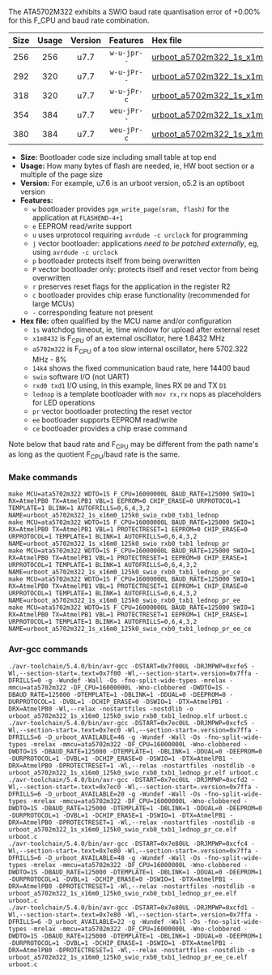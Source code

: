 The ATA5702M322 exhibits a SWIO baud rate quantisation error of +0.00% for this F_CPU and baud rate combination.

|Size|Usage|Version|Features|Hex file|
|:-:|:-:|:-:|:-:|:--|
|256|256|u7.7|`w-u-jpr--`|[urboot_a5702m322_1s_x1m8432_14k4_swio_rxb0_txb1_lednop.hex](https://raw.githubusercontent.com/stefanrueger/urboot.hex/main/mcus/ata5702m322/watchdog_1_s/external_oscillator/+1m843200_hz/++14k4_baud/swio_rxb0_txb1/lednop/urboot_a5702m322_1s_x1m8432_14k4_swio_rxb0_txb1_lednop.hex)|
|292|320|u7.7|`w-u-jPr--`|[urboot_a5702m322_1s_x1m8432_14k4_swio_rxb0_txb1_lednop_pr.hex](https://raw.githubusercontent.com/stefanrueger/urboot.hex/main/mcus/ata5702m322/watchdog_1_s/external_oscillator/+1m843200_hz/++14k4_baud/swio_rxb0_txb1/lednop/urboot_a5702m322_1s_x1m8432_14k4_swio_rxb0_txb1_lednop_pr.hex)|
|318|320|u7.7|`w-u-jPr-c`|[urboot_a5702m322_1s_x1m8432_14k4_swio_rxb0_txb1_lednop_pr_ce.hex](https://raw.githubusercontent.com/stefanrueger/urboot.hex/main/mcus/ata5702m322/watchdog_1_s/external_oscillator/+1m843200_hz/++14k4_baud/swio_rxb0_txb1/lednop/urboot_a5702m322_1s_x1m8432_14k4_swio_rxb0_txb1_lednop_pr_ce.hex)|
|354|384|u7.7|`weu-jPr--`|[urboot_a5702m322_1s_x1m8432_14k4_swio_rxb0_txb1_lednop_pr_ee.hex](https://raw.githubusercontent.com/stefanrueger/urboot.hex/main/mcus/ata5702m322/watchdog_1_s/external_oscillator/+1m843200_hz/++14k4_baud/swio_rxb0_txb1/lednop/urboot_a5702m322_1s_x1m8432_14k4_swio_rxb0_txb1_lednop_pr_ee.hex)|
|380|384|u7.7|`weu-jPr-c`|[urboot_a5702m322_1s_x1m8432_14k4_swio_rxb0_txb1_lednop_pr_ee_ce.hex](https://raw.githubusercontent.com/stefanrueger/urboot.hex/main/mcus/ata5702m322/watchdog_1_s/external_oscillator/+1m843200_hz/++14k4_baud/swio_rxb0_txb1/lednop/urboot_a5702m322_1s_x1m8432_14k4_swio_rxb0_txb1_lednop_pr_ee_ce.hex)|

- **Size:** Bootloader code size including small table at top end
- **Usage:** How many bytes of flash are needed, ie, HW boot section or a multiple of the page size
- **Version:** For example, u7.6 is an urboot version, o5.2 is an optiboot version
- **Features:**
  + `w` bootloader provides `pgm_write_page(sram, flash)` for the application at `FLASHEND-4+1`
  + `e` EEPROM read/write support
  + `u` uses urprotocol requiring `avrdude -c urclock` for programming
  + `j` vector bootloader: applications *need to be patched externally*, eg, using `avrdude -c urclock`
  + `p` bootloader protects itself from being overwritten
  + `P` vector bootloader only: protects itself and reset vector from being overwritten
  + `r` preserves reset flags for the application in the register R2
  + `c` bootloader provides chip erase functionality (recommended for large MCUs)
  + `-` corresponding feature not present
- **Hex file:** often qualified by the MCU name and/or configuration
  + `1s` watchdog timeout, ie, time window for upload after external reset
  + `x1m8432` is F<sub>CPU</sub> of an external oscillator, here 1.8432 MHz
  + `a5702m322` is F<sub>CPU</sub> of a too slow internal oscillator, here 5702.322 MHz - 8%
  + `14k4` shows the fixed communication baud rate, here 14400 baud
  + `swio` software I/O (not UART)
  + `rxd0 txd1` I/O using, in this example, lines RX `D0` and TX `D1`
  + `lednop` is a template bootloader with `mov rx,rx` nops as placeholders for LED operations
  + `pr` vector bootloader protecting the reset vector
  + `ee` bootloader supports EEPROM read/write
  + `ce` bootloader provides a chip erase command


Note below that baud rate and F<sub>CPU</sub> may be different from the path name's as long as the quotient F<sub>CPU</sub>/baud rate is the same.

### Make commands
```
make MCU=ata5702m322 WDTO=1S F_CPU=16000000L BAUD_RATE=125000 SWIO=1 RX=AtmelPB0 TX=AtmelPB1 VBL=1 EEPROM=0 CHIP_ERASE=0 URPROTOCOL=1 TEMPLATE=1 BLINK=1 AUTOFRILLS=0,6,4,3,2 NAME=urboot_a5702m322_1s_x16m0_125k0_swio_rxb0_txb1_lednop
make MCU=ata5702m322 WDTO=1S F_CPU=16000000L BAUD_RATE=125000 SWIO=1 RX=AtmelPB0 TX=AtmelPB1 VBL=1 PROTECTRESET=1 EEPROM=0 CHIP_ERASE=0 URPROTOCOL=1 TEMPLATE=1 BLINK=1 AUTOFRILLS=0,6,4,3,2 NAME=urboot_a5702m322_1s_x16m0_125k0_swio_rxb0_txb1_lednop_pr
make MCU=ata5702m322 WDTO=1S F_CPU=16000000L BAUD_RATE=125000 SWIO=1 RX=AtmelPB0 TX=AtmelPB1 VBL=1 PROTECTRESET=1 EEPROM=0 CHIP_ERASE=1 URPROTOCOL=1 TEMPLATE=1 BLINK=1 AUTOFRILLS=0,6,4,3,2 NAME=urboot_a5702m322_1s_x16m0_125k0_swio_rxb0_txb1_lednop_pr_ce
make MCU=ata5702m322 WDTO=1S F_CPU=16000000L BAUD_RATE=125000 SWIO=1 RX=AtmelPB0 TX=AtmelPB1 VBL=1 PROTECTRESET=1 EEPROM=1 CHIP_ERASE=0 URPROTOCOL=1 TEMPLATE=1 BLINK=1 AUTOFRILLS=0,6,4,3,2 NAME=urboot_a5702m322_1s_x16m0_125k0_swio_rxb0_txb1_lednop_pr_ee
make MCU=ata5702m322 WDTO=1S F_CPU=16000000L BAUD_RATE=125000 SWIO=1 RX=AtmelPB0 TX=AtmelPB1 VBL=1 PROTECTRESET=1 EEPROM=1 CHIP_ERASE=1 URPROTOCOL=1 TEMPLATE=1 BLINK=1 AUTOFRILLS=0,6,4,3,2 NAME=urboot_a5702m322_1s_x16m0_125k0_swio_rxb0_txb1_lednop_pr_ee_ce
```

### Avr-gcc commands
```
./avr-toolchain/5.4.0/bin/avr-gcc -DSTART=0x7f00UL -DRJMPWP=0xcfe5 -Wl,--section-start=.text=0x7f00 -Wl,--section-start=.version=0x7ffa -DFRILLS=0 -g -Wundef -Wall -Os -fno-split-wide-types -mrelax -mmcu=ata5702m322 -DF_CPU=16000000L -Wno-clobbered -DWDTO=1S -DBAUD_RATE=125000 -DTEMPLATE=1 -DBLINK=1 -DDUAL=0 -DEEPROM=0 -DURPROTOCOL=1 -DVBL=1 -DCHIP_ERASE=0 -DSWIO=1 -DTX=AtmelPB1 -DRX=AtmelPB0 -Wl,--relax -nostartfiles -nostdlib -o urboot_a5702m322_1s_x16m0_125k0_swio_rxb0_txb1_lednop.elf urboot.c
./avr-toolchain/5.4.0/bin/avr-gcc -DSTART=0x7ec0UL -DRJMPWP=0xcfc5 -Wl,--section-start=.text=0x7ec0 -Wl,--section-start=.version=0x7ffa -DFRILLS=6 -D_urboot_AVAILABLE=46 -g -Wundef -Wall -Os -fno-split-wide-types -mrelax -mmcu=ata5702m322 -DF_CPU=16000000L -Wno-clobbered -DWDTO=1S -DBAUD_RATE=125000 -DTEMPLATE=1 -DBLINK=1 -DDUAL=0 -DEEPROM=0 -DURPROTOCOL=1 -DVBL=1 -DCHIP_ERASE=0 -DSWIO=1 -DTX=AtmelPB1 -DRX=AtmelPB0 -DPROTECTRESET=1 -Wl,--relax -nostartfiles -nostdlib -o urboot_a5702m322_1s_x16m0_125k0_swio_rxb0_txb1_lednop_pr.elf urboot.c
./avr-toolchain/5.4.0/bin/avr-gcc -DSTART=0x7ec0UL -DRJMPWP=0xcfd2 -Wl,--section-start=.text=0x7ec0 -Wl,--section-start=.version=0x7ffa -DFRILLS=6 -D_urboot_AVAILABLE=20 -g -Wundef -Wall -Os -fno-split-wide-types -mrelax -mmcu=ata5702m322 -DF_CPU=16000000L -Wno-clobbered -DWDTO=1S -DBAUD_RATE=125000 -DTEMPLATE=1 -DBLINK=1 -DDUAL=0 -DEEPROM=0 -DURPROTOCOL=1 -DVBL=1 -DCHIP_ERASE=1 -DSWIO=1 -DTX=AtmelPB1 -DRX=AtmelPB0 -DPROTECTRESET=1 -Wl,--relax -nostartfiles -nostdlib -o urboot_a5702m322_1s_x16m0_125k0_swio_rxb0_txb1_lednop_pr_ce.elf urboot.c
./avr-toolchain/5.4.0/bin/avr-gcc -DSTART=0x7e80UL -DRJMPWP=0xcfc4 -Wl,--section-start=.text=0x7e80 -Wl,--section-start=.version=0x7ffa -DFRILLS=6 -D_urboot_AVAILABLE=48 -g -Wundef -Wall -Os -fno-split-wide-types -mrelax -mmcu=ata5702m322 -DF_CPU=16000000L -Wno-clobbered -DWDTO=1S -DBAUD_RATE=125000 -DTEMPLATE=1 -DBLINK=1 -DDUAL=0 -DEEPROM=1 -DURPROTOCOL=1 -DVBL=1 -DCHIP_ERASE=0 -DSWIO=1 -DTX=AtmelPB1 -DRX=AtmelPB0 -DPROTECTRESET=1 -Wl,--relax -nostartfiles -nostdlib -o urboot_a5702m322_1s_x16m0_125k0_swio_rxb0_txb1_lednop_pr_ee.elf urboot.c
./avr-toolchain/5.4.0/bin/avr-gcc -DSTART=0x7e80UL -DRJMPWP=0xcfd1 -Wl,--section-start=.text=0x7e80 -Wl,--section-start=.version=0x7ffa -DFRILLS=6 -D_urboot_AVAILABLE=22 -g -Wundef -Wall -Os -fno-split-wide-types -mrelax -mmcu=ata5702m322 -DF_CPU=16000000L -Wno-clobbered -DWDTO=1S -DBAUD_RATE=125000 -DTEMPLATE=1 -DBLINK=1 -DDUAL=0 -DEEPROM=1 -DURPROTOCOL=1 -DVBL=1 -DCHIP_ERASE=1 -DSWIO=1 -DTX=AtmelPB1 -DRX=AtmelPB0 -DPROTECTRESET=1 -Wl,--relax -nostartfiles -nostdlib -o urboot_a5702m322_1s_x16m0_125k0_swio_rxb0_txb1_lednop_pr_ee_ce.elf urboot.c
```

